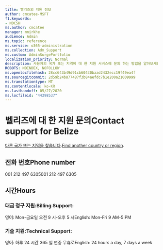 ```yaml
---
title: 벨리즈의 지원 정보
author: cmcatee-MSFT
f1.keywords:
- NOCSH
ms.author: cmcatee
manager: mnirkhe
audience: Admin
ms.topic: reference
ms.service: o365-administration
ms.collection: Adm_Support
ms.custom: AdminSurgePortfolio
localization_priority: Normal
description: 사용자의 국가 또는 지역에 대 한 지원 서비스에 문의 하는 방법을 알아보세요.
ROBOTS: NOINDEX, NOFOLLOW
ms.openlocfilehash: 28cc643b49d91cb60430baad2432ecc19f49ea4f
ms.sourcegitcommit: 2d59b24b877487f3b84aefdc7b1e200a21009999
ms.translationtype: MT
ms.contentlocale: ko-KR
ms.lasthandoff: 05/27/2020
ms.locfileid: "44398537"
---
```

# <a name="contact-support-for-belize"></a><span data-ttu-id="02170-103">벨리즈에 대 한 지원 문의</span><span class="sxs-lookup"><span data-stu-id="02170-103">Contact support for Belize</span></span>

<span data-ttu-id="02170-104">[다른 국가 또는 지역을 찾습니다](../contact-support-for-business-products.md).</span><span class="sxs-lookup"><span data-stu-id="02170-104">[Find another country or region](../contact-support-for-business-products.md).</span></span>

## <a name="phone-number"></a><span data-ttu-id="02170-105">전화 번호</span><span class="sxs-lookup"><span data-stu-id="02170-105">Phone number</span></span>
<span data-ttu-id="02170-106">001 212 497 6305</span><span class="sxs-lookup"><span data-stu-id="02170-106">001 212 497 6305</span></span>

## <a name="hours"></a><span data-ttu-id="02170-107">시간</span><span class="sxs-lookup"><span data-stu-id="02170-107">Hours</span></span>
### <a name="billing-support"></a><span data-ttu-id="02170-108">대금 청구 지원:</span><span class="sxs-lookup"><span data-stu-id="02170-108">Billing Support:</span></span>

<span data-ttu-id="02170-109">영어: Mon-금요일 오전 9 시-오후 5 시</span><span class="sxs-lookup"><span data-stu-id="02170-109">English: Mon-Fri 9 AM-5 PM</span></span>

### <a name="technical-support"></a><span data-ttu-id="02170-110">기술 지원:</span><span class="sxs-lookup"><span data-stu-id="02170-110">Technical Support:</span></span>

<span data-ttu-id="02170-111">영어: 하루 24 시간 365 일 연중 무휴로</span><span class="sxs-lookup"><span data-stu-id="02170-111">English: 24 hours a day, 7 days a week</span></span>
